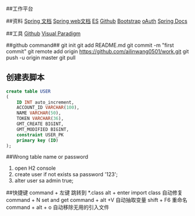 ##工作平台

##资料
[Spring 文档](https://spring.io/guides)
[Spring web文档](https://spring.io/guides/gs/serving-web-content/)
[ES](https://elasticsearch.cn/)
[Github](https://developer.github.com/v3/guides/managing-deploy-keys/#deploy-keys)
[Bootstrap](https://www.bootcss.com/)
[oAuth](https://developer.github.com/apps/managing-oauth-apps/)
[Spring Docs](https://docs.spring.io/spring-boot/docs/2.0.0.RC1/reference/htmlsingle/#boot-features-embedded-database-support)

##工具
[Github](https://desktop.github.com/)
[Visual Paradigm](https://www.visual-paradigm.com/cn/)

##github command##
git init
git add README.md
git commit -m "first commit"
git remote add origin https://github.com/ailinwang0501/work.git
git push -u origin master 
git pull

## 创建表脚本
```sql
create table USER
(
	ID INT auto_increment,
	ACCOUNT_ID VARCHAR(100),
	NAME VARCHAR(50),
	TOKEN VARCHAR(36),
	GMT_CREATE BIGINT,
	GMT_MODIFIED BIGINT,
	constraint USER_PK
	primary key (ID)
);
```


##Wrong table name or password
1. open H2 console
2. create user if not exists sa password '123';
3. alter user sa admin true;

##快捷键
 command + 左键 跳转到 *.class
 alt + enter  import class 自动修复
 command + N  set and get
 command + alt +V 自动抽取变量
 shift + F6 重命名
 command + alt + o  自动移除无用的引入文件
